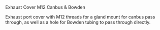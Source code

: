 Exhaust Cover M12 Canbus & Bowden

Exhaust port cover with M12 threads for a gland mount for canbus pass through, as well as a hole for Bowden tubing to pass through directly.   
